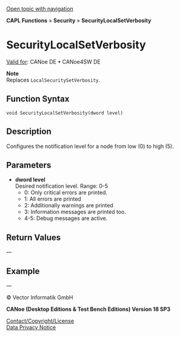[Open topic with navigation](../../../../../CANoeDEFamily.htm#Topics/CAPLFunctions/Security/Functions/CAPLfunctionSecurityLocalSetVerbosity.md)

**CAPL Functions** » **Security** » **SecurityLocalSetVerbosity**

# SecurityLocalSetVerbosity

[Valid for](../../../Shared/FeatureAvailability.md): CANoe DE • CANoe4SW DE

**Note**  
Replaces `LocalSecuritySetVerbosity`.

## Function Syntax

`void SecurityLocalSetVerbosity(dword level)`

## Description

Configures the notification level for a node from low (0) to high (5).

## Parameters

- **dword level**  
  Desired notification level. Range: 0-5
  - 0: Only critical errors are printed.
  - 1: All errors are printed
  - 2: Additionally warnings are printed
  - 3: Information messages are printed too.
  - 4-5: Debug messages are active.

## Return Values

—

## Example

—

© Vector Informatik GmbH

**CANoe (Desktop Editions & Test Bench Editions) Version 18 SP3**

[Contact/Copyright/License](../../../Shared/ContactCopyrightLicense.md)  
[Data Privacy Notice](https://www.vector.com/int/en/company/get-info/privacy-policy/)